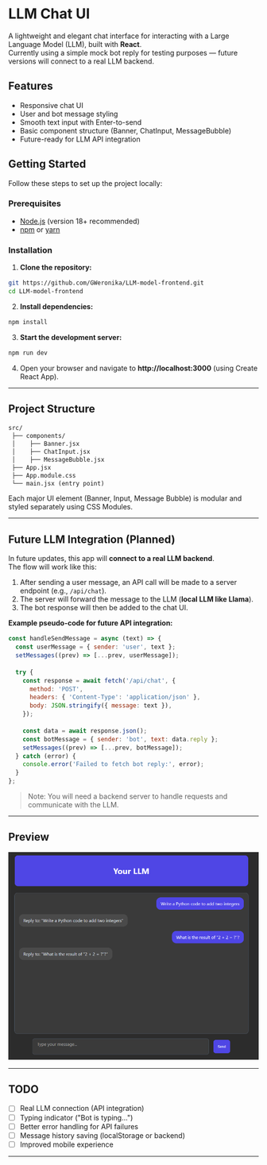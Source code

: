 # LLM Chat UI

A lightweight and elegant chat interface for interacting with a Large Language Model (LLM), built with **React**.  
Currently using a simple mock bot reply for testing purposes — future versions will connect to a real LLM backend.

## Features

- Responsive chat UI
- User and bot message styling
- Smooth text input with Enter-to-send
- Basic component structure (Banner, ChatInput, MessageBubble)
- Future-ready for LLM API integration

## Getting Started

Follow these steps to set up the project locally:

### Prerequisites

- [Node.js](https://nodejs.org/) (version 18+ recommended)
- [npm](https://www.npmjs.com/) or [yarn](https://yarnpkg.com/)

### Installation

1. **Clone the repository:**

```bash
git https://github.com/GWeronika/LLM-model-frontend.git
cd LLM-model-frontend
```

2. **Install dependencies:**

```bash
npm install
```

3. **Start the development server:**

```bash
npm run dev
```


4. Open your browser and navigate to **http://localhost:3000** (using Create React App).

---

## Project Structure

```
src/
 ├── components/
 │    ├── Banner.jsx
 │    ├── ChatInput.jsx
 │    ├── MessageBubble.jsx
 ├── App.jsx
 ├── App.module.css
 └── main.jsx (entry point)
```

Each major UI element (Banner, Input, Message Bubble) is modular and styled separately using CSS Modules.

---

## Future LLM Integration (Planned)

In future updates, this app will **connect to a real LLM backend**.  
The flow will work like this:

1. After sending a user message, an API call will be made to a server endpoint (e.g., `/api/chat`).
2. The server will forward the message to the LLM (**local LLM like Llama**).
3. The bot response will then be added to the chat UI.

**Example pseudo-code for future API integration:**

```javascript
const handleSendMessage = async (text) => {
  const userMessage = { sender: 'user', text };
  setMessages((prev) => [...prev, userMessage]);

  try {
    const response = await fetch('/api/chat', {
      method: 'POST',
      headers: { 'Content-Type': 'application/json' },
      body: JSON.stringify({ message: text }),
    });

    const data = await response.json();
    const botMessage = { sender: 'bot', text: data.reply };
    setMessages((prev) => [...prev, botMessage]);
  } catch (error) {
    console.error('Failed to fetch bot reply:', error);
  }
};
```

> Note: You will need a backend server to handle requests and communicate with the LLM.

---

## Preview

![img_1.png](public/img_1.png)

---

## TODO

- [ ] Real LLM connection (API integration)
- [ ] Typing indicator ("Bot is typing...")
- [ ] Better error handling for API failures
- [ ] Message history saving (localStorage or backend)
- [ ] Improved mobile experience

---

